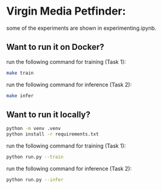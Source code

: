 # Virgin Media Petfinder:

some of the experiments are shown in experimenting.ipynb.

## Want to run it on Docker?

run the following command for training (Task 1):
```bash
make train
```

run the following command for inference (Task 2):
```bash
make infer
```

## Want to run it locally?

```bash
python -m venv .venv
python install -r requirements.txt
```

run the following command for training (Task 1):
```bash
python run.py --train
```

run the following command for inference (Task 2):
```bash
python run.py --infer
```
